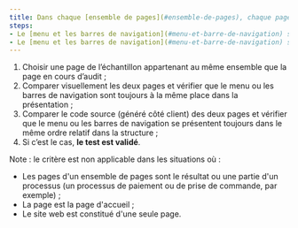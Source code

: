 ```yaml
---
title: Dans chaque [ensemble de pages](#ensemble-de-pages), chaque page disposant d’un [menu et les barres de navigation](#menu-et-barre-de-navigation) vérifie-t-elle ces conditions (hors cas particuliers) ?
steps:
- Le [menu et les barres de navigation](#menu-et-barre-de-navigation) sont toujours à la même place dans la présentation ;
- Le [menu et les barres de navigation](#menu-et-barre-de-navigation) se présentent toujours dans le même ordre relatif dans le code source.
---
```


1. Choisir une page de l’échantillon appartenant au même ensemble que la page en cours d’audit ;
2. Comparer visuellement les deux pages et vérifier que le menu ou les barres de navigation sont toujours à la même place dans la présentation ;
3. Comparer le code source (généré côté client) des deux pages et vérifier que le menu ou les barres de navigation se présentent toujours dans le même ordre relatif dans la structure ;
4. Si c’est le cas, **le test est validé**.


Note : le critère est non applicable dans les situations où :
* Les pages d'un ensemble de pages sont le résultat ou une partie d'un processus (un processus de paiement ou de prise de commande, par exemple) ;
* La page est la page d'accueil ;
* Le site web est constitué d'une seule page.
